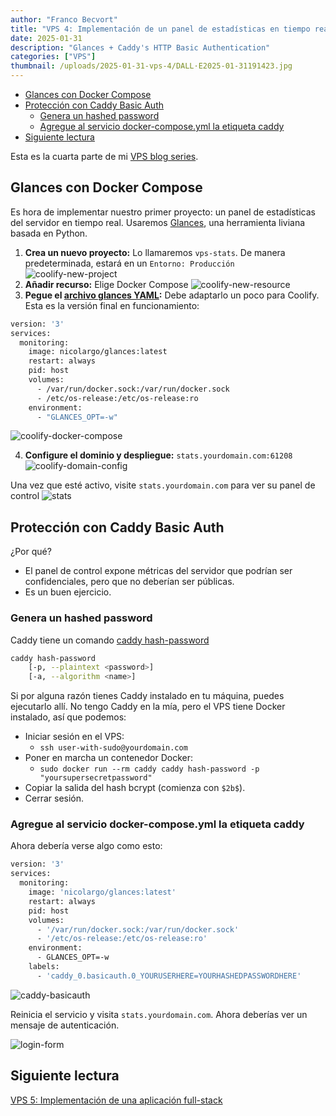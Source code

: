 ```yaml
---
author: "Franco Becvort"
title: "VPS 4: Implementación de un panel de estadísticas en tiempo real"
date: 2025-01-31
description: "Glances + Caddy's HTTP Basic Authentication"
categories: ["VPS"]
thumbnail: /uploads/2025-01-31-vps-4/DALL·E2025-01-31191423.jpg
---
```


<!-- TOC -->
  * [Glances con Docker Compose](#glances-con-docker-compose)
  * [Protección con Caddy Basic Auth](#protección-con-caddy-basic-auth)
    * [Genera un hashed password](#genera-un-hashed-password)
    * [Agregue al servicio docker-compose.yml la etiqueta caddy](#agregue-al-servicio-docker-composeyml-la-etiqueta-caddy)
  * [Siguiente lectura](#siguiente-lectura)
<!-- TOC -->

Esta es la cuarta parte de mi [VPS blog series](/es/categories/vps/).

## Glances con Docker Compose

Es hora de implementar nuestro primer proyecto: un panel de estadísticas del servidor en tiempo real. Usaremos [Glances](https://nicolargo.github.io/glances/), una herramienta liviana basada en Python.

1. **Crea un nuevo proyecto:** Lo llamaremos `vps-stats`. De manera predeterminada, estará en un `Entorno: Producción`
    ![coolify-new-project](/uploads/2025-01-31-vps-4/coolify-new-project.png)
2. **Añadir recurso:** Elige Docker Compose
    ![coolify-new-resource](/uploads/2025-01-31-vps-4/coolify-new-resource.png)
3. **Pegue el [archivo glances YAML](https://github.com/nicolargo/glances/blob/develop/docs/docker.rst):** Debe adaptarlo un poco para Coolify. Esta es la versión final en funcionamiento:

```Dockerfile
version: '3'
services:
  monitoring:
    image: nicolargo/glances:latest
    restart: always
    pid: host
    volumes:
      - /var/run/docker.sock:/var/run/docker.sock
      - /etc/os-release:/etc/os-release:ro
    environment:
      - "GLANCES_OPT=-w"
```
![coolify-docker-compose](/uploads/2025-01-31-vps-4/coolify-docker-compose.png)

4. **Configure el dominio y despliegue:** `stats.yourdomain.com:61208`
   ![coolify-domain-config](/uploads/2025-01-31-vps-4/coolify-domain-config.png)

Una vez que esté activo, visite `stats.yourdomain.com` para ver su panel de control
![stats](/uploads/2025-01-31-vps-4/stats.png)

## Protección con Caddy Basic Auth

¿Por qué?
- El panel de control expone métricas del servidor que podrían ser confidenciales, pero que no deberían ser públicas.
- Es un buen ejercicio.

### Genera un hashed password

Caddy tiene un comando [caddy hash-password](https://caddyserver.com/docs/command-line#caddy-hash-password)

```bash
caddy hash-password
	[-p, --plaintext <password>]
	[-a, --algorithm <name>]
```

Si por alguna razón tienes Caddy instalado en tu máquina, puedes ejecutarlo allí. No tengo Caddy en la mía, pero el VPS tiene Docker instalado, así que podemos:

- Iniciar sesión en el VPS:
  - `ssh user-with-sudo@yourdomain.com`
- Poner en marcha un contenedor Docker:
  - `sudo docker run --rm caddy caddy hash-password -p "yoursupersecretpassword"`
- Copiar la salida del hash bcrypt (comienza con `$2b$`).
- Cerrar sesión.

### Agregue al servicio docker-compose.yml la etiqueta caddy

Ahora debería verse algo como esto:

```Dockerfile
version: '3'
services:
  monitoring:
    image: 'nicolargo/glances:latest'
    restart: always
    pid: host
    volumes:
      - '/var/run/docker.sock:/var/run/docker.sock'
      - '/etc/os-release:/etc/os-release:ro'
    environment:
      - GLANCES_OPT=-w
    labels:
      - 'caddy_0.basicauth.0_YOURUSERHERE=YOURHASHEDPASSWORDHERE'
```

![caddy-basicauth](/uploads/2025-01-31-vps-4/caddy-basicauth.png)

Reinicia el servicio y visita `stats.yourdomain.com`. Ahora deberías ver un mensaje de autenticación.

![login-form](/uploads/2025-01-31-vps-4/login-form.png)

## Siguiente lectura
[VPS 5: Implementación de una aplicación full-stack](/es/blog/2025-02-03-vps-5)
